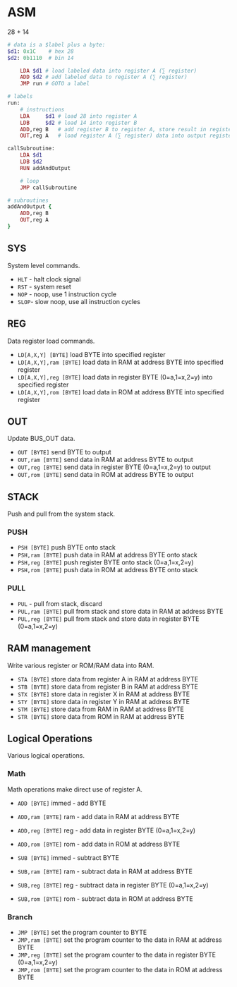 # ASM

28 + 14
```ruby
# data is a $label plus a byte:
$d1: 0x1C    # hex 28
$d2: 0b1110  # bin 14

    LDA $d1 # load labeled data into register A (∑ register)
    ADD $d2 # add labeled data to register A (∑ register)
    JMP run # GOTO a label

# labels
run:
    # instructions
    LDA     $d1 # load 28 into register A
    LDB     $d2 # load 14 into register B
    ADD,reg B   # add register B to register A, store result in register A
    OUT,reg A   # load register A (∑ register) data into output register

callSubroutine:
    LDA $d1
    LDB $d2
    RUN addAndOutput

    # loop
    JMP callSubroutine

# subroutines
addAndOutput {
    ADD,reg B
    OUT,reg A
}
```

## SYS
System level commands.
* `HLT` - halt clock signal
* `RST` - system reset
* `NOP` - noop, use 1 instruction cycle
* `SLOP`- slow noop, use all instruction cycles

## REG
Data register load commands.
* `LD[A,X,Y] [BYTE]` load BYTE into specified register
* `LD[A,X,Y],ram [BYTE]` load data in RAM at address BYTE into specified register
* `LD[A,X,Y],reg [BYTE]` load data in register BYTE (0=a,1=x,2=y) into specified register
* `LD[A,X,Y],rom [BYTE]` load data in ROM at address BYTE into specified register

## OUT
Update BUS_OUT data.
* `OUT [BYTE]` send BYTE to output
* `OUT,ram [BYTE]` send data in RAM at address BYTE to output
* `OUT,reg [BYTE]` send data in register BYTE (0=a,1=x,2=y) to output
* `OUT,rom [BYTE]` send data in ROM at address BYTE to output

## STACK
Push and pull from the system stack.

### PUSH
* `PSH [BYTE]` push BYTE onto stack
* `PSH,ram [BYTE]` push data in RAM at address BYTE onto stack
* `PSH,reg [BYTE]` push register BYTE onto stack (0=a,1=x,2=y)
* `PSH,rom [BYTE]` push data in ROM at address BYTE onto stack

### PULL
* `PUL` - pull from stack, discard
* `PUL,ram [BYTE]` pull from stack and store data in RAM at address BYTE
* `PUL,reg [BYTE]` pull from stack and store data in register BYTE (0=a,1=x,2=y)


## RAM management
Write various register or ROM/RAM data into RAM.
* `STA [BYTE]` store data from register A in RAM at address BYTE
* `STB [BYTE]` store data from register B in RAM at address BYTE
* `STX [BYTE]` store data in register X in RAM at address BYTE
* `STY [BYTE]` store data in register Y in RAM at address BYTE
* `STM [BYTE]` store data from RAM in RAM at address BYTE
* `STR [BYTE]` store data from ROM in RAM at address BYTE

## Logical Operations
Various logical operations.

### Math
Math operations make direct use of register A.

* `ADD [BYTE]` immed - add BYTE
* `ADD,ram [BYTE]` ram - add data in RAM at address BYTE
* `ADD,reg [BYTE]` reg - add data in register BYTE (0=a,1=x,2=y)
* `ADD,rom [BYTE]` rom - add data in ROM at address BYTE

* `SUB [BYTE]` immed - subtract BYTE
* `SUB,ram [BYTE]` ram - subtract data in RAM at address BYTE
* `SUB,reg [BYTE]` reg - subtract data in register BYTE (0=a,1=x,2=y)
* `SUB,rom [BYTE]` rom - subtract data in ROM at address BYTE

### Branch
* `JMP [BYTE]` set the program counter to BYTE
* `JMP,ram [BYTE]` set the program counter to the data in RAM at address BYTE
* `JMP,reg [BYTE]` set the program counter to the data in register BYTE (0=a,1=x,2=y)
* `JMP,rom [BYTE]` set the program counter to the data in ROM at address BYTE
